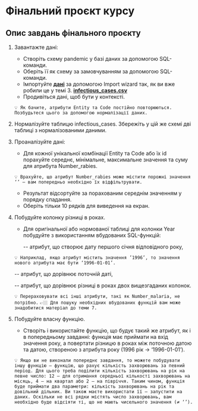 # Фінальний проєкт курсу

## Опис завдань фінального проєкту

1. Завантажте дані:

   - Створіть схему pandemic у базі даних за допомогою SQL-команди.
   - Оберіть її як схему за замовчуванням за допомогою SQL-команди.
   - Імпортуйте [**дані**](https://drive.google.com/file/d/1lHEXJvu2omYRgvSek6mHq-iQ3RmGAQ7e/view) за допомогою Import wizard так, як ви вже робили це у темі 3.
     [**infectious_cases.csv**](https://prod-files-secure.s3.us-west-2.amazonaws.com/89fec302-e51c-45d8-a968-db8bdab456d2/74d1694c-7c06-403a-b8fa-301608033701/infectious_cases.csv)
   - Продивіться дані, щоб бути у контексті.

   `💡 Як бачите, атрибути Entity та Code постійно повторюються. Позбудьтеся цього за допомогою нормалізації даних.`

2. Нормалізуйте таблицю infectious_cases.
   Збережіть у цій же схемі дві таблиці з нормалізованими даними.

3. Проаналізуйте дані:

   - Для кожної унікальної комбінації Entity та Code або їх id порахуйте середнє, мінімальне, максимальне значення та суму для атрибута Number_rabies.

   `💡 Врахуйте, що атрибут Number_rabies може містити порожні значення ‘’ — вам попередньо необхідно їх відфільтрувати.`

   - Результат відсортуйте за порахованим середнім значенням у порядку спадання.
   - Оберіть тільки 10 рядків для виведення на екран.

4. Побудуйте колонку різниці в роках.

   - Для оригінальної або нормованої таблиці для колонки Year побудуйте з використанням вбудованих SQL-функцій:

     -- атрибут, що створює дату першого січня відповідного року,

   `💡 Наприклад, якщо атрибут містить значення ’1996’, то значення нового атрибута має бути ‘1996-01-01’.`

   -- атрибут, що дорівнює поточній даті,

   -- атрибут, що дорівнює різниці в роках двох вищезгаданих колонок.

   `💡 Перераховувати всі інші атрибути, такі як Number_malaria, не потрібно.`
   `👉🏼 Для пошуку необхідних вбудованих функцій вам може знадобитися матеріал до теми 7.`

5. Побудуйте власну функцію.

   - Створіть і використайте функцію, що будує такий же атрибут, як і в попередньому завданні: функція має приймати на вхід значення року, а повертати різницю в роках між поточною датою та датою, створеною з атрибута року (1996 рік → ‘1996-01-01’).

   `💡 Якщо ви не виконали попереднє завдання, то можете побудувати іншу функцію — функцію, що рахує кількість захворювань за певний період. Для цього треба поділити кількість захворювань на рік на певне число: 12 — для отримання середньої кількості захворювань на місяць, 4 — на квартал або 2 — на півріччя. Таким чином, функція буде приймати два параметри: кількість захворювань на рік та довільний дільник. Ви також маєте використати її — запустити на даних. Оскільки не всі рядки містять число захворювань, вам необхідно буде відсіяти ті, що не мають чисельного значення (≠ ‘’).`
